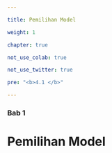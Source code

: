 ```yaml
---

title: Pemilihan Model

weight: 1

chapter: true

not_use_colab: true

not_use_twitter: true

pre: "<b>4.1 </b>"

---
```




### Bab 1



# Pemilihan Model

